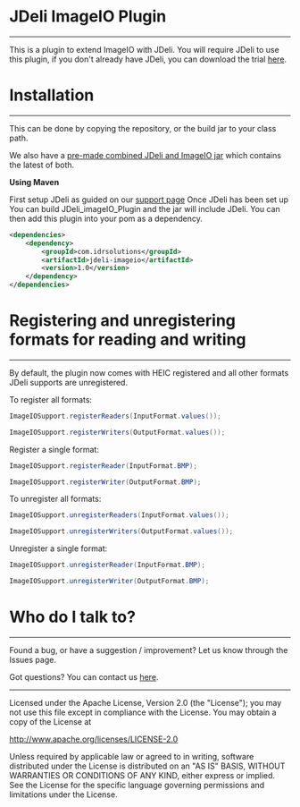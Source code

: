 # JDeli ImageIO Plugin

---

This is a plugin to extend ImageIO with JDeli. You will require JDeli to use this plugin, if you don't already have JDeli, you can download the trial [here](https://www.idrsolutions.com/jdeli/).


# Installation

---

This can be done by copying the repository, or the build jar to your class path. 

We also have a [pre-made combined JDeli and ImageIO jar](https://www.idrsolutions.com/jdeli/trial-download) which contains the latest of both.

**Using Maven**

First setup JDeli as guided on our [support page](https://support.idrsolutions.com/jdeli/tutorials/add-jdeli-as-a-maven-dependency)
Once JDeli has been set up You can build JDeli_imageIO_Plugin and the jar will include JDeli.
You can then add this plugin into your pom as a dependency. 

```xml
<dependencies>
    <dependency>
        <groupId>com.idrsolutions</groupId>
        <artifactId>jdeli-imageio</artifactId>
        <version>1.0</version>
    </dependency>
</dependencies>
```

# Registering and unregistering formats for reading and writing

---

By default, the plugin now comes with HEIC registered and all other formats JDeli supports are unregistered.

To register all formats:
```java
ImageIOSupport.registerReaders(InputFormat.values());

ImageIOSupport.registerWriters(OutputFormat.values());
```

Register a single format:
```java
ImageIOSupport.registerReader(InputFormat.BMP);

ImageIOSupport.registerWriter(OutputFormat.BMP);
```

To unregister all formats:
```java
ImageIOSupport.unregisterReaders(InputFormat.values());

ImageIOSupport.unregisterWriters(OutputFormat.values());
```

Unregister a single format:
```java
ImageIOSupport.unregisterReader(InputFormat.BMP);

ImageIOSupport.unregisterWriter(OutputFormat.BMP);
```

# Who do I talk to?

---

Found a bug, or have a suggestion / improvement? Let us know through the Issues page.

Got questions? You can contact us [here](https://idrsolutions.atlassian.net/servicedesk/customer/portal/8).

---

Licensed under the Apache License, Version 2.0 (the "License"); you may not use this file except in compliance with the License. You may obtain a copy of the License at

http://www.apache.org/licenses/LICENSE-2.0

Unless required by applicable law or agreed to in writing, software distributed under the License is distributed on an "AS IS" BASIS, WITHOUT WARRANTIES OR CONDITIONS OF ANY KIND, either express or implied. 
See the License for the specific language governing permissions and limitations under the License.
